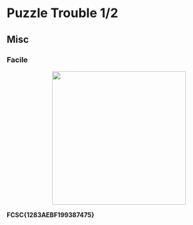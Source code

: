 # Puzzle Trouble 1/2
## Misc
### Facile

<p align="center">
  <img src="https://github.com/SamNzo/FCSC/blob/main/misc/img/puzzle-trouble-easy.jpg?raw=true" width=300>
</p>

**FCSC{1283AEBF199387475}**
